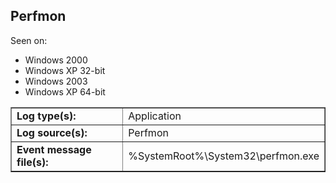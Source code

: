 ## Perfmon

Seen on:
* Windows 2000
* Windows XP 32-bit
* Windows 2003
* Windows XP 64-bit

<table border="1" class="docutils">
  <tbody>
    <tr>
      <td><b>Log type(s):</b></td>
      <td>Application</td>
    </tr>
    <tr>
      <td><b>Log source(s):</b></td>
      <td>Perfmon</td>
    </tr>
    <tr>
      <td><b>Event message file(s):</b></td>
      <td>%SystemRoot%\System32\perfmon.exe</td>
    </tr>
  </tbody>
</table>

&nbsp;

